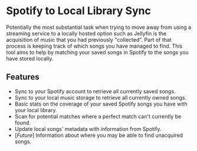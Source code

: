 # Spotify to Local Library Sync
Potentially the most substantial task when trying to move away from using a streaming service to a locally hosted option 
such as Jellyfin is the acquisition of music that you had previously "collected". Part of that process is keeping track
of which songs you have managed to find. This tool aims to help by matching your saved songs in Spotify to the songs
you have stored locally.

## Features
- Sync to your Spotify account to retrieve all currently saved songs.
- Sync to your local music storage to retrieve all currently owned songs.
- Basic stats on the coverage of your saved Spotify songs you have with your local library.
- Scan for potential matches where a perfect match can't currently be found.
- Update local songs' metadata with information from Spotify.
- [*Future*] Information about where you may be able to find unacquired songs.
